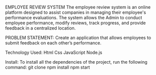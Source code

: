 EMPLOYEE REVIEW SYSTEM
The employee review system is an online platform designed to assist companies in managing their employee's performance evaluations.
The system allows the Admin to conduct employee performance, modify reviews, track progress, and provide feedback in a centralized location.

PROBLEM STATEMENT:
Create an application that allows employees to submit feedback on each other’s performance.

Technology Used:
Html
Css
JavaScript
Node.js

Install:
To install all the dependencies of the project, run the following command:
git clone
npm install
npm start




